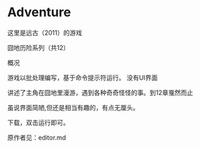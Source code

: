 # Adventure
这里是远古（2011）的游戏

囧地历险系列（共12）


概况

游戏以批处理编写，基于命令提示符运行。 没有UI界面

讲述了主角在囧地里漫游，遇到各种奇奇怪怪的事。到12章戛然而止

虽说界面简陋,但还是相当有趣的，有点无厘头。

下载，双击运行即可。



原作者见：editor.md
